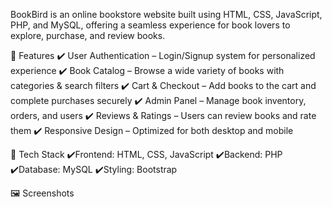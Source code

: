 BookBird is an online bookstore website built using HTML, CSS, JavaScript, PHP, and MySQL, offering a seamless experience for book lovers to explore, purchase, and review books.

🌟 Features
✔️ User Authentication – Login/Signup system for personalized experience
✔️ Book Catalog – Browse a wide variety of books with categories & search filters
✔️ Cart & Checkout – Add books to the cart and complete purchases securely
✔️ Admin Panel – Manage book inventory, orders, and users
✔️ Reviews & Ratings – Users can review books and rate them
✔️ Responsive Design – Optimized for both desktop and mobile

🚀 Tech Stack
✔️Frontend: HTML, CSS, JavaScript
✔️Backend: PHP
✔️Database: MySQL
✔️Styling: Bootstrap 

🖼️ Screenshots
